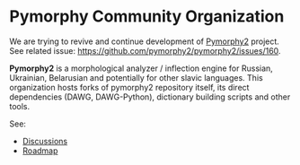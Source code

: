 # Pymorphy Community Organization

We are trying to revive and continue development of [Pymorphy2](https://github.com/pymorphy2/pymorphy2) project. See related issue: https://github.com/pymorphy2/pymorphy2/issues/160.

**Pymorphy2** is a morphological analyzer / inflection engine for Russian, Ukrainian, Belarusian and potentially for other slavic languages. This organization hosts forks of pymorphy2 repository itself, its direct dependencies (DAWG, DAWG-Python), dictionary building scripts and other tools.

See:

- [Discussions](https://github.com/orgs/pymorphy2-fork/discussions)
- [Roadmap](https://github.com/orgs/pymorphy2-fork/projects/3)
